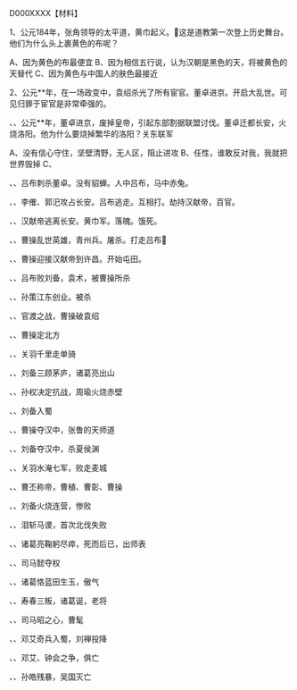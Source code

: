 D000XXXX【材料】

1、公元184年，张角领导的太平道，黄巾起义。这是道教第一次登上历史舞台。他们为什么头上裹黄色的布呢？

A、因为黄色的布最便宜
B、因为相信五行说，认为汉朝是黑色的天，将被黄色的天替代
C、因为黄色与中国人的肤色最接近

2、公元**年，在一场政变中，袁绍杀光了所有宦官。董卓进京。开启大乱世。可见归罪于宦官是非常牵强的。



、、公元**年，董卓进京，废掉皇帝，引起东部割据联盟讨伐。董卓迁都长安，火烧洛阳。他为什么要烧掉繁华的洛阳？关东联军

A、没有信心守住，坚壁清野，无人区，阻止进攻
B、任性，谁敢反对我，我就把世界毁掉
C、



、、吕布刺杀董卓。没有貂蝉。人中吕布，马中赤兔。



、、李傕、郭汜攻占长安。吕布逃走。互相打。劫持汉献帝，百官。



、、汉献帝逃离长安。黄巾军。落魄。饿死。



、、曹操乱世英雄，青州兵。屠杀。打走吕布



、、曹操迎接汉献帝到许昌。开始屯田。



、、吕布败刘备，袁术，被曹操所杀



、、孙策江东创业。被杀



、、官渡之战，曹操破袁绍



、、曹操定北方



、、关羽千里走单骑



、、刘备三顾茅庐，诸葛亮出山



、、孙权决定抗战，周瑜火烧赤壁



、、刘备入蜀



、、曹操夺汉中，张鲁的天师道



、、刘备夺汉中，杀夏侯渊



、、关羽水淹七军，败走麦城



、、曹丕称帝，曹植、曹彰、曹操



、、刘备火烧连营，惨败



、、泪斩马谡，首次北伐失败



、、诸葛亮鞠躬尽瘁，死而后已，出师表



、、司马懿夺权



、、诸葛恪蓝田生玉，傲气



、、寿春三叛，诸葛诞，老将



、、司马昭之心，曹髦



、、邓艾奇兵入蜀，刘禅投降



、、邓艾、钟会之争，俱亡



、、孙皓残暴，吴国灭亡